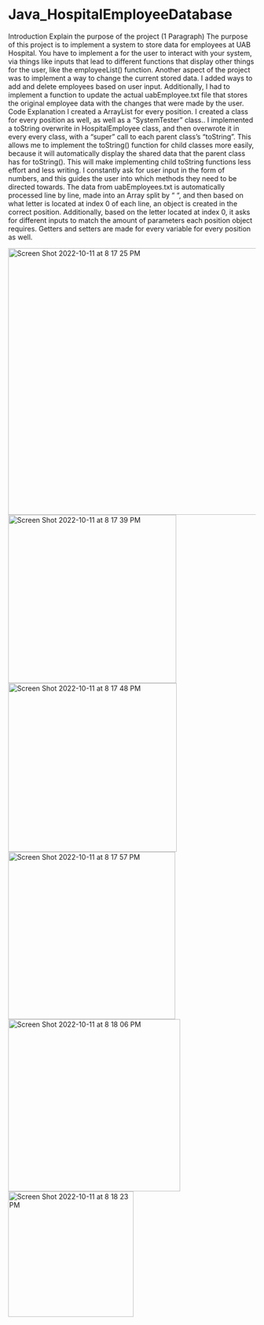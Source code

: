 # Java_HospitalEmployeeDatabase

Introduction
Explain the purpose of the project (1 Paragraph)
The purpose of this project is to implement a system to store data for employees at UAB Hospital. You have
to implement a for the user to interact with your system, via things like inputs that lead to different functions that
display other things for the user, like the employeeList() function. Another aspect of the project was to implement a
way to change the current stored data. I added ways to add and delete employees based on user input. Additionally, I
had to implement a function to update the actual uabEmployee.txt file that stores the original employee data with the
changes that were made by the user.
Code Explanation
I created a ArrayList for every position. I created a class for every position as well, as well as a “SystemTester” class..
I implemented a toString overwrite in HospitalEmployee class, and then overwrote it in every every class, with a
“super” call to each parent class’s “toString”. This allows me to implement the toString() function for child classes
more easily, because it will automatically display the shared data that the parent class has for toString(). This will
make implementing child toString functions less effort and less writing.
I constantly ask for user input in the form of numbers, and this guides the user into which methods they need to be
directed towards. The data from uabEmployees.txt is automatically processed line by line, made into an Array split by
“ “, and then based on what letter is located at index 0 of each line, an object is created in the correct position.
Additionally, based on the letter located at index 0, it asks for different inputs to match the amount of parameters each
position object requires. Getters and setters are made for every variable for every position as well.

<img width="542" alt="Screen Shot 2022-10-11 at 8 17 25 PM" src="https://user-images.githubusercontent.com/107063397/195226929-678f57ac-5571-458b-ac31-8f73a95a5a80.png">
<img width="342" alt="Screen Shot 2022-10-11 at 8 17 39 PM" src="https://user-images.githubusercontent.com/107063397/195226935-c39153b7-4c1d-4fdd-b7d6-bfe7c873a813.png">
<img width="343" alt="Screen Shot 2022-10-11 at 8 17 48 PM" src="https://user-images.githubusercontent.com/107063397/195226939-526c2781-7b3b-41a4-beac-5b9fc03e63a8.png">
<img width="340" alt="Screen Shot 2022-10-11 at 8 17 57 PM" src="https://user-images.githubusercontent.com/107063397/195226943-5ca2a364-905a-4bd9-8882-06a0916db888.png">
<img width="350" alt="Screen Shot 2022-10-11 at 8 18 06 PM" src="https://user-images.githubusercontent.com/107063397/195226951-d9b52783-86f1-4e9f-a7e5-45cfb2e7ed7a.png">
<img width="255" alt="Screen Shot 2022-10-11 at 8 18 23 PM" src="https://user-images.githubusercontent.com/107063397/195226971-e92b3d56-68fb-443a-a71e-3c644c86974b.png">

